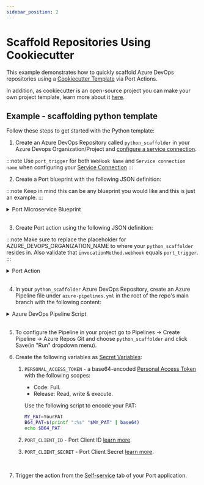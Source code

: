 ```yaml
---
sidebar_position: 2
---
```


# Scaffold Repositories Using Cookiecutter

This example demonstrates how to quickly scaffold Azure DevOps repositories using a [Cookiecutter Template](https://www.cookiecutter.io/templates) via Port Actions.

In addition, as cookiecutter is an open-source project you can make your own project template, learn more about it [here](https://cookiecutter.readthedocs.io/en/2.0.2/tutorials.html#create-your-very-own-cookiecutter-project-template).

## Example - scaffolding python template

Follow these steps to get started with the Python template:

1. Create an Azure DevOps Repository called `python_scaffolder` in your Azure Devops Organization/Project and [configure a service connection](/create-self-service-experiences/setup-backend/azure-pipeline#define-incoming-webhook-in-azure).

:::note
Use `port_trigger` for both `WebHook Name` and `Service connection name` when configuring your [Service Connection](https://learn.microsoft.com/en-us/azure/devops/pipelines/library/service-endpoints?view=azure-devops&tabs=yaml)
:::
<br/>

2. Create a Port blueprint with the following JSON definition:

:::note
Keep in mind this can be any blueprint you would like and this is just an example.
:::

<details>
  <summary>Port Microservice Blueprint</summary>

```json showLineNumbers
{
  "identifier": "microservice",
  "title": "Microservice",
  "icon": "Microservice",
  "schema": {
    "properties": {
      "description": {
        "title": "Description",
        "type": "string"
      },
      "url": {
        "title": "URL",
        "format": "url",
        "type": "string"
      }
    },
    "required": []
  },
  "mirrorProperties": {},
  "calculationProperties": {},
  "relations": {}
}
```

</details>
<br/>

3. Create Port action using the following JSON definition:

:::note
Make sure to replace the placeholder for AZURE_DEVOPS_ORGANIZATION_NAME to where your `python_scaffolder` resides in.
Also validate that `invocationMethod.webhook` equals `port_trigger`.
:::

<details>
  <summary>Port Action</summary>

```json showLineNumbers
{
  "identifier": "microservice_azure_scaffolder",
  "title": "Azure Scaffolder",
  "icon": "Azure",
  "trigger": {
    "type": "self-service",
    "operation": "CREATE",
    "userInputs": {
      "properties": {
        "service_name": {
          "icon": "DefaultProperty",
          "title": "Service Name",
          "type": "string",
          "description": "Name of the service to scaffold"
        },
        "azure_organization": {
          "icon": "DefaultProperty",
          "title": "Azure Organization",
          "type": "string",
          "description": "Your Azure DevOps organization name"
        },
        "azure_project": {
          "icon": "DefaultProperty",
          "title": "Azure Project",
          "type": "string",
          "description": "Your Azure DevOps project name"
        },
        "description": {
          "icon": "DefaultProperty",
          "title": "Description",
          "type": "string",
          "description": "Service description"
        }
      },
      "required": [
        "service_name"
      ],
      "order": [
        "service_name",
        "azure_organization",
        "azure_project",
        "description"
      ]
    },
    "blueprintIdentifier": "microservice"
  },
  "invocationMethod": {
    "type": "AZURE_DEVOPS",
    "webhook": "port_trigger",
    "org": "<AZURE_DEVOPS_ORGANIZATION_NAME>",
    "payload": {
      "properties": {
        "service_name": "{{.inputs.\"service_name\"}}",
        "azure_organization": "{{.inputs.\"azure_organization\"}}",
        "azure_project": "{{.inputs.\"azure_project\"}}",
        "description": "{{.inputs.\"description\"}}"
      },
      "port_context": {
        "entity": "{{.entity}}",
        "blueprint": "{{.action.blueprint}}",
        "runId": "{{.run.id}}",
        "trigger": "{{ .trigger }}"
      }
    }
  },
  "requiredApproval": false,
  "publish": true
}
```

</details>
<br/>

4. In your `python_scaffolder` Azure DevOps Repository, create an Azure Pipeline file under `azure-pipelines.yml` in the root of the repo's main branch with the following content:

<details>
<summary>Azure DevOps Pipeline Script</summary>

```yml showLineNumbers
trigger: none

pool:
  vmImage: "ubuntu-latest"

variables:
  RUN_ID: "${{ parameters.port_trigger.port_context.runId }}"
  BLUEPRINT_ID: "${{ parameters.port_trigger.port_context.blueprint }}"
  SERVICE_NAME: "${{ parameters.port_trigger.properties.service_name }}"
  DESCRIPTION: "${{ parameters.port_trigger.properties.description }}"
  AZURE_ORGANIZATION: "${{ parameters.port_trigger.properties.azure_organization }}"
  AZURE_PROJECT: "${{ parameters.port_trigger.properties.azure_project }}"
  # PERSONAL_ACCESS_TOKEN: $(PERSONAL_ACCESS_TOKEN) // set up PERSONAL_ACCESS_TOKEN as a sercet variable

resources:
  webhooks:
    - webhook: port_trigger
      connection: port_trigger

stages:
  - stage: fetch_port_access_token
    jobs:
      - job: fetch_port_access_token
        steps:
          - script: |
              sudo apt-get update
              sudo apt-get install -y jq
          - script: |
              accessToken=$(curl -X POST \
                    -H 'Content-Type: application/json' \
                    -d '{"clientId": "$(PORT_CLIENT_ID)", "clientSecret": "$(PORT_CLIENT_SECRET)"}' \
                    -s 'https://api.getport.io/v1/auth/access_token' | jq -r '.accessToken')
              echo "##vso[task.setvariable variable=accessToken;isOutput=true]$accessToken"
            displayName: Fetch Access Token and Run ID
            name: getToken

  - stage: scaffold
    dependsOn:
      - fetch_port_access_token
    jobs:
      - job: scaffold
        variables:
          COOKIECUTTER_TEMPLATE_URL: "https://github.com/brettcannon/python-azure-web-app-cookiecutter"
        steps:
          - script: |
              sudo apt-get update
              sudo apt-get install -y jq
              sudo pip install cookiecutter -q
          - script: |
              # Create the repository
              PROJECT_ID=$(curl -X GET "https://dev.azure.com/${{ variables.AZURE_ORGANIZATION }}/_apis/projects/${{ variables.AZURE_PROJECT }}?api-version=7.0" \
              -H "Authorization: Basic $(PERSONAL_ACCESS_TOKEN)" \
              -H "Content-Type: application/json" \
              -H "Content-Length: 0" | jq .id)

              if [[ -z "$PROJECT_ID" ]]; then
                echo "Failed to fetch Azure Devops Project ID."
                exit 1
              fi

              PAYLOAD='{"name":"${{ variables.SERVICE_NAME }}","project":{"id":'$PROJECT_ID'}}'

              CREATE_REPO_RESPONSE=$(curl -X POST "https://dev.azure.com/${{ variables.AZURE_ORGANIZATION }}/_apis/git/repositories?api-version=7.0" \
              -H "Authorization: Basic $(PERSONAL_ACCESS_TOKEN)" \
              -H "Content-Type: application/json" \
              -d $PAYLOAD)

              PROJECT_URL=$(echo $CREATE_REPO_RESPONSE | jq -r .webUrl)

              if [[ -z "$PROJECT_URL" ]]; then
                echo "Failed to create Azure Devops repository."
                exit 1
              fi

              echo "##vso[task.setvariable variable=PROJECT_URL;isOutput=true]$PROJECT_URL"

              cat <<EOF > cookiecutter.yaml
              default_context:
                site_name: "${{ variables.SERVICE_NAME }}"
                python_version: "3.6.0"
              EOF
              cookiecutter $COOKIECUTTER_TEMPLATE_URL --no-input --config-file cookiecutter.yaml --output-dir scaffold_out

              echo "Initializing new repository..."
              git config --global user.email "scaffolder@email.com"
              git config --global user.name "Mighty Scaffolder"
              git config --global init.defaultBranch "main"

              cd "scaffold_out/${{ variables.SERVICE_NAME }}"
              git init
              git add .
              git commit -m "Initial commit"
              decoded_pat=$(echo $(PERSONAL_ACCESS_TOKEN) | base64 -d)
              git remote add origin https://$decoded_pat@dev.azure.com/${{ variables.AZURE_ORGANIZATION }}/${{ variables.AZURE_PROJECT }}/_git/${{ variables.SERVICE_NAME }}
              git push -u origin --all
            name: scaffold

  - stage: upsert_entity
    dependsOn:
      - fetch_port_access_token
      - scaffold
    jobs:
      - job: upsert_entity
        variables:
          accessToken: $[ stageDependencies.fetch_port_access_token.fetch_port_access_token.outputs['getToken.accessToken'] ]
          PROJECT_URL: $[ stageDependencies.scaffold.scaffold.outputs['scaffold.PROJECT_URL'] ]
        steps:
          - script: |
              sudo apt-get update
              sudo apt-get install -y jq
          - script: |
              curl -X POST \
                -H 'Content-Type: application/json' \
                -H 'Authorization: Bearer $(accessToken)' \
                -d '{
                    "identifier": "${{ variables.SERVICE_NAME }}",
                    "title": "${{ variables.SERVICE_NAME }}",
                    "properties": {"description":"${{ variables.DESCRIPTION }}","url":"$(PROJECT_URL)" },
                    "relations": {}
                  }' \
                "https://api.getport.io/v1/blueprints/${{ variables.BLUEPRINT_ID }}/entities?upsert=true&run_id=${{ variables.RUN_ID }}&create_missing_related_entities=true"

  - stage: update_run_status
    dependsOn:
      - upsert_entity
      - fetch_port_access_token
      - scaffold
    jobs:
      - job: update_run_status
        variables:
          accessToken: $[ stageDependencies.fetch_port_access_token.fetch_port_access_token.outputs['getToken.accessToken'] ]
          PROJECT_URL: $[ stageDependencies.scaffold.scaffold.outputs['scaffold.PROJECT_URL'] ]
        steps:
          - script: |
              sudo apt-get update
              sudo apt-get install -y jq
          - script: |
              curl -X PATCH \
                -H 'Content-Type: application/json' \
                -H 'Authorization: Bearer $(accessToken)' \
                -d '{"status":"SUCCESS", "message": {"run_status": "Scaffold ${{ variables.SERVICE_NAME }} finished successfully!\\n Project URL: $(PROJECT_URL)" }}' \
                "https://api.getport.io/v1/actions/runs/${{ variables.RUN_ID }}"

  - stage: update_run_status_failed
    dependsOn:
      - upsert_entity
      - fetch_port_access_token
      - scaffold
    condition: failed()
    jobs:
      - job: update_run_status_failed
        variables:
          accessToken: $[ stageDependencies.fetch_port_access_token.fetch_port_access_token.outputs['getToken.accessToken'] ]
        steps:
          - script: |
              curl -X PATCH \
                -H 'Content-Type: application/json' \
                -H 'Authorization: Bearer $(accessToken)' \
                -d '{"status":"FAILURE", "message": {"run_status": "Scaffold ${{ variables.SERVICE_NAME }} failed" }}' \
                "https://api.getport.io/v1/actions/runs/${{ variables.RUN_ID }}"
```

</details>
<br/>

5. To configure the Pipeline in your project go to Pipelines -> Create Pipeline -> Azure Repos Git and choose `python_scaffolder` and click Save(in "Run" dropdown menu).
   <br/>

6. Create the following variables as [Secret Variables](https://learn.microsoft.com/en-us/azure/devops/pipelines/process/set-secret-variables?view=azure-devops&tabs=yaml%2Cbash):

   1. `PERSONAL_ACCESS_TOKEN` - a base64-encoded [Personal Access Token](https://learn.microsoft.com/en-us/azure/devops/organizations/accounts/use-personal-access-tokens-to-authenticate?view=azure-devops&tabs=Windows) with the following scopes:

      - Code: Full.
      - Release: Read, write & execute.

      Use the following script to encode your PAT:

      ```bash
      MY_PAT=YourPAT
      B64_PAT=$(printf ":%s" "$MY_PAT" | base64)
      echo $B64_PAT
      ```

   2. `PORT_CLIENT_ID` - Port Client ID [learn more](/build-your-software-catalog/custom-integration/api/#get-api-token).
   3. `PORT_CLIENT_SECRET` - Port Client Secret [learn more](/build-your-software-catalog/custom-integration/api/#get-api-token).

<br/>

7. Trigger the action from the [Self-service](https://app.getport.io/self-serve) tab of your Port application.
